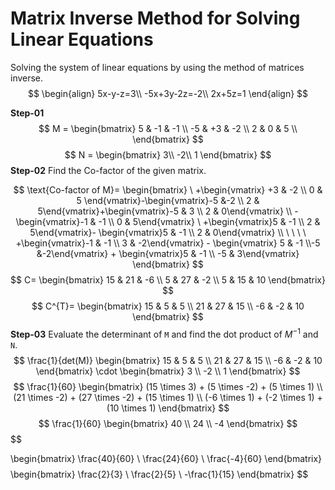 
# Matrix Inverse Method for Solving Linear Equations
Solving the system of linear equations by using the method of matrices inverse.
$$
\begin{align}
5x-y-z=3\\
-5x+3y-2z=-2\\
2x+5z=1
\end{align}
$$

**Step-01**
$$
M = 
\begin{bmatrix}
5 & -1 & -1 \\
-5 & +3 & -2 \\
2 & 0 & 5 \\
\end{bmatrix}
$$
$$
N = 
\begin{bmatrix}
3\\
-2\\
1
\end{bmatrix}
$$
**Step-02**
Find the Co-factor of the given matrix.

$$
\text{Co-factor of M}=
\begin{bmatrix}
\ +\begin{vmatrix} +3 & -2 \\ 0 & 5 \end{vmatrix}-\begin{vmatrix}-5 &-2 \\ 2 & 5\end{vmatrix}+\begin{vmatrix}-5 & 3 \\ 2 & 0\end{vmatrix} \\
 -\begin{vmatrix}-1 & -1 \\ 0 & 5\end{vmatrix} \ +\begin{vmatrix}5 & -1 \\ 2 & 5\end{vmatrix}- \begin{vmatrix}5 & -1 \\ 2 & 0\end{vmatrix} \\
\ \ \ \ +\begin{vmatrix}-1 & -1 \\ 3 & -2\end{vmatrix} - \begin{vmatrix} 5 & -1 \\-5 &-2\end{vmatrix} + \begin{vmatrix}5 & -1 \\ -5 & 3\end{vmatrix}
\end{bmatrix}
$$
$$
C=
\begin{bmatrix}
15 & 21 & -6 \\
5 & 27 & -2 \\
5 & 15 & 10
\end{bmatrix}
$$
$$
C^{T}=
\begin{bmatrix}
15 & 5 & 5 \\
21 & 27 & 15 \\
-6 & -2 & 10
\end{bmatrix}
$$
**Step-03**
Evaluate the determinant of `M` and find the dot product of $M^{-1}$ and `N`.
$$
\frac{1}{det(M)}
\begin{bmatrix}
15 & 5 & 5 \\
21 & 27 & 15 \\
-6 & -2 & 10
\end{bmatrix}
\cdot
\begin{bmatrix}
3 \\ -2 \\ 1 \end{bmatrix}
$$
$$
\frac{1}{60}
\begin{bmatrix}
(15 \times 3) + (5 \times -2) + (5 \times 1) \\
(21 \times -2) + (27 \times -2) + (15 \times 1) \\
(-6 \times 1) + (-2 \times 1) + (10 \times 1)
\end{bmatrix}
$$
$$
\frac{1}{60}
\begin{bmatrix}
40 \\ 24 \\ -4
\end{bmatrix}
$$
$$

\begin{bmatrix}
\frac{40}{60} \\
\frac{24}{60} \\
\frac{-4}{60}
\end{bmatrix}
$$
$$
\begin{bmatrix}
\frac{2}{3} \\
\frac{2}{5} \\
-\frac{1}{15}
\end{bmatrix}
$$
